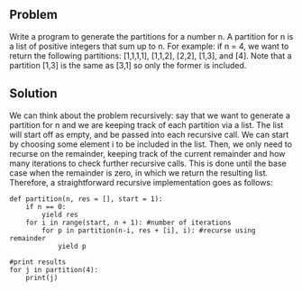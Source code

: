## Problem
Write a program to generate the partitions for a number n. A partition for n is a list of positive integers that sum up to n. For example: if n = 4, we want to return the following partitions: [1,1,1,1], [1,1,2], [2,2], [1,3], and [4]. Note that a partition [1,3] is the same as [3,1] so only the former is included.

## Solution
We can think about the problem recursively: say that we want to generate a partition for n and we are keeping track of each partition via a list. The list will start off as empty, and be passed into each recursive call. We can start by choosing some element i to be included in the list. Then, we only need to recurse on the remainder, keeping track of the current remainder and how many iterations to check further recursive calls. This is done until the base case when the remainder is zero, in which we return the resulting list. Therefore, a straightforward recursive implementation goes as follows:

```
def partition(n, res = [], start = 1):
    if n == 0:
        yield res
    for i in range(start, n + 1): #number of iterations
        for p in partition(n-i, res + [i], i): #recurse using remainder
            yield p

#print results
for j in partition(4):
    print(j)
```
